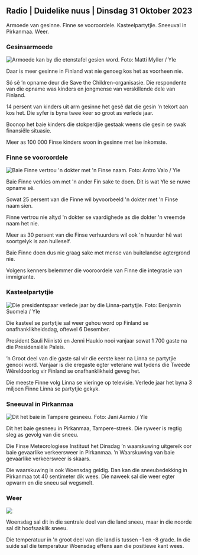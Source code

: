 ## Radio \| Duidelike nuus \| Dinsdag 31 Oktober 2023

Armoede van gesinne. Finne se vooroordele. Kasteelpartytjie. Sneeuval in Pirkanmaa. Weer.

### Gesinsarmoede

![Armoede kan by die etenstafel gesien word. Foto: Matti Myller / Yle](https://images.cdn.yle.fi/image/upload/c_crop,h_1080,w_1919,x_0,y_0/ar_1.7777777777777777,c_fill,g_faces,h_675,w.pr.q_auto:eco/f_auto/fl_lossy/v1674642954/39-106372263d105c885d6a)

Daar is meer gesinne in Finland wat nie genoeg kos het as voorheen nie.

Só sê ’n opname deur die Save the Children-organisasie. Die respondente van die opname was kinders en jongmense van verskillende dele van Finland.

14 persent van kinders uit arm gesinne het gesê dat die gesin 'n tekort aan kos het. Die syfer is byna twee keer so groot as verlede jaar.

Boonop het baie kinders die stokperdjie gestaak weens die gesin se swak finansiële situasie.

Meer as 100 000 Finse kinders woon in gesinne met lae inkomste.

### Finne se vooroordele

![Baie Finne vertrou 'n dokter met 'n Finse naam. Foto: Antro Valo / Yle](https://images.cdn.yle.fi/image/upload/c_crop,h_3179,w_5653,x_0,y_83/ar_1.7777777777777777,c_fill,g_faces,h_675,w.p1r/0_1rq_auto:eco/f_auto/fl_lossy/v1697116975/39-11855466527f10854aec)

Baie Finne verkies om met 'n ander Fin sake te doen. Dit is wat Yle se nuwe opname sê.

Sowat 25 persent van die Finne wil byvoorbeeld 'n dokter met 'n Finse naam sien.

Finne vertrou nie altyd 'n dokter se vaardighede as die dokter 'n vreemde naam het nie.

Meer as 30 persent van die Finse verhuurders wil ook 'n huurder hê wat soortgelyk is aan hulleself.

Baie Finne doen dus nie graag sake met mense van buitelandse agtergrond nie.

Volgens kenners belemmer die vooroordele van Finne die integrasie van immigrante.

### Kasteelpartytjie

![Die presidentspaar verlede jaar by die Linna-partytjie. Foto: Benjamin Suomela / Yle](https://images.cdn.yle.fi/image/upload/c_crop,h_1674,w_2976,x_0,y_24/ar_1.7777777777777777,c_fill,g_faces,h_670,w_1,h_670,w_1q_auto:eco/f_auto/fl_lossy/v1670345033/39-1044359638f710a6e724)

Die kasteel se partytjie sal weer gehou word op Finland se onafhanklikheidsdag, oftewel 6 Desember.

President Sauli Niinistö en Jenni Haukio nooi vanjaar sowat 1 700 gaste na die Presidensiële Paleis.

’n Groot deel van die gaste sal vir die eerste keer na Linna se partytjie genooi word. Vanjaar is die eregaste egter veterane wat tydens die Tweede Wêreldoorlog vir Finland se onafhanklikheid geveg het.

Die meeste Finne volg Linna se vieringe op televisie. Verlede jaar het byna 3 miljoen Finne Linna se partytjie gekyk.

### Sneeuval in Pirkanmaa

![Dit het baie in Tampere gesneeu. Foto: Jani Aarnio / Yle](https://images.cdn.yle.fi/image/upload/c_crop,h_3375,w_6000,x_0,y_331/ar_1.7777777777777777,c_fill,g_faces,h_12_0,0d_600,h_1270,wdq_auto:eco/f_auto/fl_lossy/v1698736404/39-11934306540799d9879d)

Dit het baie gesneeu in Pirkanmaa, Tampere-streek. Die ryweer is regtig sleg as gevolg van die sneeu.

Die Finse Meteorologiese Instituut het Dinsdag ’n waarskuwing uitgereik oor baie gevaarlike verkeersweer in Pirkanmaa. ’n Waarskuwing van baie gevaarlike verkeersweer is skaars.

Die waarskuwing is ook Woensdag geldig. Dan kan die sneeubedekking in Pirkanmaa tot 40 sentimeter dik wees. Die naweek sal die weer egter opwarm en die sneeu sal wegsmelt.

### Weer

![](https://images.cdn.yle.fi/image/upload/c_crop,h_1080,w_1919,x_0,y_0/ar_1.77777777777777777,c_fill,g_faces,h_675,w_1200.co/qr:e/dpf_auto/fl_lossy/v1698767793/39-11940016541239893d2b)

Woensdag sal dit in die sentrale deel van die land sneeu, maar in die noorde sal dit hoofsaaklik sneeu.

Die temperatuur in 'n groot deel van die land is tussen -1 en -8 grade. In die suide sal die temperatuur Woensdag effens aan die positiewe kant wees.